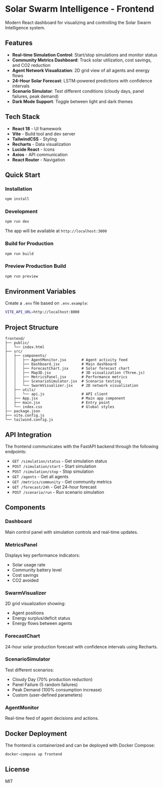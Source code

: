 # Solar Swarm Intelligence - Frontend

Modern React dashboard for visualizing and controlling the Solar Swarm Intelligence system.

## Features

- **Real-time Simulation Control**: Start/stop simulations and monitor status
- **Community Metrics Dashboard**: Track solar utilization, cost savings, and CO2 reduction
- **Agent Network Visualization**: 2D grid view of all agents and energy flows
- **24-Hour Solar Forecast**: LSTM-powered predictions with confidence intervals
- **Scenario Simulator**: Test different conditions (cloudy days, panel failures, peak demand)
- **Dark Mode Support**: Toggle between light and dark themes

## Tech Stack

- **React 18** - UI framework
- **Vite** - Build tool and dev server
- **TailwindCSS** - Styling
- **Recharts** - Data visualization
- **Lucide React** - Icons
- **Axios** - API communication
- **React Router** - Navigation

## Quick Start

### Installation

```bash
npm install
```

### Development

```bash
npm run dev
```

The app will be available at `http://localhost:3000`

### Build for Production

```bash
npm run build
```

### Preview Production Build

```bash
npm run preview
```

## Environment Variables

Create a `.env` file based on `.env.example`:

```bash
VITE_API_URL=http://localhost:8000
```

## Project Structure

```
frontend/
├── public/
│   └── index.html
├── src/
│   ├── components/
│   │   ├── AgentMonitor.jsx       # Agent activity feed
│   │   ├── Dashboard.jsx          # Main dashboard
│   │   ├── ForecastChart.jsx      # Solar forecast chart
│   │   ├── Map3D.jsx              # 3D visualization (Three.js)
│   │   ├── MetricsPanel.jsx       # Performance metrics
│   │   ├── ScenarioSimulator.jsx  # Scenario testing
│   │   └── SwarmVisualizer.jsx    # 2D network visualization
│   ├── utils/
│   │   └── api.js                 # API client
│   ├── App.jsx                    # Main app component
│   ├── main.jsx                   # Entry point
│   └── index.css                  # Global styles
├── package.json
├── vite.config.js
└── tailwind.config.js
```

## API Integration

The frontend communicates with the FastAPI backend through the following endpoints:

- `GET /simulation/status` - Get simulation status
- `POST /simulation/start` - Start simulation
- `POST /simulation/stop` - Stop simulation
- `GET /agents` - Get all agents
- `GET /metrics/community` - Get community metrics
- `GET /forecast/24h` - Get 24-hour forecast
- `POST /scenario/run` - Run scenario simulation

## Components

### Dashboard
Main control panel with simulation controls and real-time updates.

### MetricsPanel
Displays key performance indicators:
- Solar usage rate
- Community battery level
- Cost savings
- CO2 avoided

### SwarmVisualizer
2D grid visualization showing:
- Agent positions
- Energy surplus/deficit status
- Energy flows between agents

### ForecastChart
24-hour solar production forecast with confidence intervals using Recharts.

### ScenarioSimulator
Test different scenarios:
- Cloudy Day (70% production reduction)
- Panel Failure (5 random failures)
- Peak Demand (100% consumption increase)
- Custom (user-defined parameters)

### AgentMonitor
Real-time feed of agent decisions and actions.

## Docker Deployment

The frontend is containerized and can be deployed with Docker Compose:

```bash
docker-compose up frontend
```

## License

MIT
